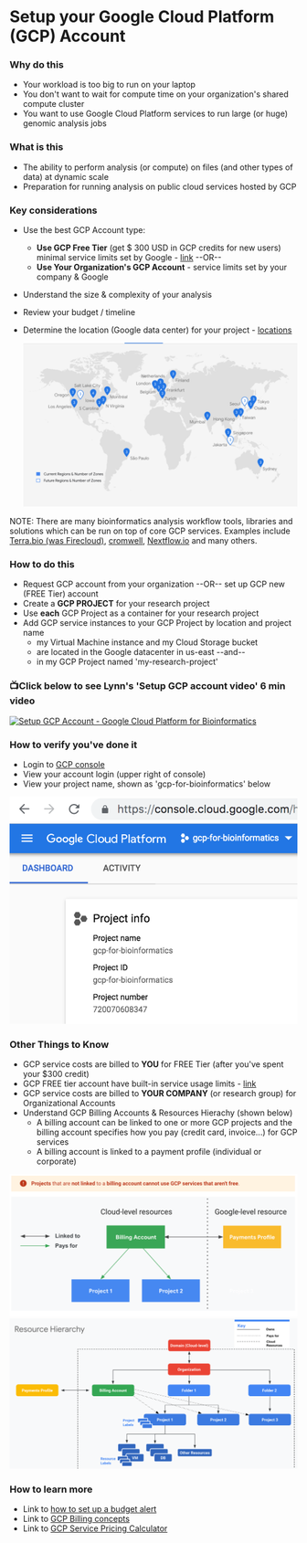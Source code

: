 # Setup your Google Cloud Platform (GCP) Account

### Why do this
 - Your workload is too big to run on your laptop
 - You don't want to wait for compute time on your organization's shared compute cluster
 - You want to use Google Cloud Platform services to run large (or huge) genomic analysis jobs

### What is this
 - The ability to perform analysis (or compute) on files (and other types of data) at dynamic scale 
 - Preparation for running analysis on public cloud services hosted by GCP

### Key considerations
 - Use the best GCP Account type:
    - **Use GCP Free Tier** (get $ 300 USD in GCP credits for new users) minimal service limits set by Google - [link](https://cloud.google.com/free) --OR--
    - **Use Your Organization's GCP Account** - service limits set by your company & Google
 - Understand the size & complexity of your analysis 
 - Review your budget / timeline
 - Determine the location (Google data center) for your project - [locations](https://cloud.google.com/about/locations/)

   [![GCP Locations](/images/all-regions.png)]()

 NOTE: There are many bioinformatics analysis workflow tools, libraries and solutions which can be run on top of core GCP services.  Examples include [Terra.bio (was Firecloud)](https://terra.bio/), [cromwell](https://cromwell.readthedocs.io/en/stable/), [Nextflow.io](https://www.nextflow.io/) and many others.

### How to do this
 - Request GCP account from your organization --OR-- set up GCP new (FREE Tier) account
 - Create a **GCP PROJECT** for your research project
 - Use **each** GCP Project as a container for your research project
 - Add GCP service instances to your GCP Project by location and project name
    - my Virtual Machine instance and my Cloud Storage bucket 
    - are located in the Google datacenter in us-east --and--
    - in my GCP Project named 'my-research-project'

### 📺Click below to see Lynn's 'Setup GCP account video' 6 min video
[![Setup GCP Account - Google Cloud Platform for Bioinformatics](http://img.youtube.com/vi/oD8lD8v-Z14/0.jpg)](http://www.youtube.com/watch?v=oD8lD8v-Z14 "Setup GCP Account - Google Cloud Platform for Bioinformatics")

### How to verify you've done it
 - Login to [GCP console](http://console.cloud.google.com)
 - View your account login (upper right of console)
 - View your project name, shown as 'gcp-for-bioinformatics' below

 [![gcp-account](/images/gcp-account.png)]()

### Other Things to Know
 - GCP service costs are billed to **YOU** for FREE Tier (after you've spent your $300 credit)
 - GCP FREE tier account have built-in service usage limits - [link](https://cloud.google.com/free/docs/gcp-free-tier)
 - GCP service costs are billed to **YOUR COMPANY**  (or research group) for Organizational Accounts
 - Understand GCP Billing Accounts & Resources Hierachy (shown below)
    - A billing account can be linked to one or more GCP projects and the billing account specifies how you pay (credit card, invoice...) for GCP services
   - A billing account is linked to a payment profile (individual or corporate)

 [![billing](/images/billing.png)]()
 [![GCP Resource Hierarchy](/images/resources.png)]()
 

### How to learn more
 - Link to [how to set up a budget alert](https://cloud.google.com/billing/docs/how-to/budgets)
 - Link to [GCP Billing concepts](https://cloud.google.com/billing/docs/concepts)
 - Link to [GCP Service Pricing Calculator](https://cloud.google.com/products/calculator/)